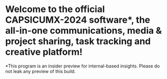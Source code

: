 <html>
<head>
<title>CD1 (GitHub Software Repository)</title>
</head>
<body>
<h1>Welcome to the official CAPSICUMX-2024 software*, the all-in-one communications, media & project sharing, task tracking and creative platform!</h1>
<p>*This program is an insider preview for internal-based insights. Please do not leak any preview of this build.</p>

<br> <br>

</body>
</html>
